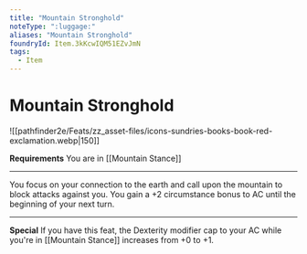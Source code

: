```yaml
---
title: "Mountain Stronghold"
noteType: ":luggage:"
aliases: "Mountain Stronghold"
foundryId: Item.3kKcwIQM51EZvJmN
tags:
  - Item
---
```


# Mountain Stronghold
![[pathfinder2e/Feats/zz_asset-files/icons-sundries-books-book-red-exclamation.webp|150]]

**Requirements** You are in [[Mountain Stance]]

* * *

You focus on your connection to the earth and call upon the mountain to block attacks against you. You gain a +2 circumstance bonus to AC until the beginning of your next turn.

* * *

**Special** If you have this feat, the Dexterity modifier cap to your AC while you're in [[Mountain Stance]] increases from +0 to +1.

